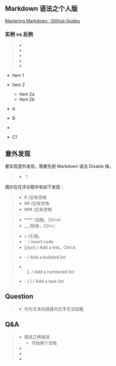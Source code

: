 
## Markdown 语法之个人版

[Mastering Markdown · GitHub Guides](https://guides.github.com/features/mastering-markdown/)



### 实例 vs 反例
> * 
> * 
> * 
> * 
> * 

* Item 1
* Item 2
  * Item 2a
  * Item 2b

* A
* B
* 
 * C1

## 意外发现
要实现意外发现，需要先把 Markdown 语法 Disable 掉。
> * ？

偶尔在在评论框中有如下发现：
> * \# /后有空格
> * \## /后有空格
> * \### /后有空格

> * **** /加粗，Ctrl+b
> * __ /斜体，Ctrl+i

> * \> /引用，
> * \`` / insert code
> * \[](url) / Add a link，Ctrl+k

> * \- / Add a bulleted list

> * 1. / Add a numbered list

> * \- [ ] / Add a task list



## Question
> * 作为文本的链接内文字无法加粗

## Q&A 
> * 随进之再缩进
>   * 开始两个空格
> * 
> * 
> * 

